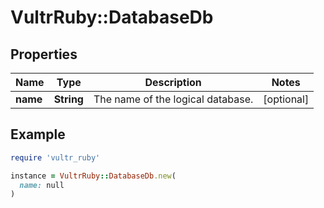 # VultrRuby::DatabaseDb

## Properties

| Name | Type | Description | Notes |
| ---- | ---- | ----------- | ----- |
| **name** | **String** | The name of the logical database. | [optional] |

## Example

```ruby
require 'vultr_ruby'

instance = VultrRuby::DatabaseDb.new(
  name: null
)
```

